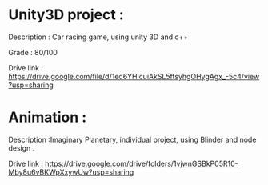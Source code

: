 # Unity3D project :

Description : Car racing game, using unity 3D and c++ 

Grade : 80/100

Drive link : https://drive.google.com/file/d/1ed6YHicuiAkSL5ftsyhgOHygAgx_-5c4/view?usp=sharing


# Animation : 

Description :Imaginary Planetary, individual project, using Blinder and node design .

Drive link : https://drive.google.com/drive/folders/1vjwnGSBkP05R10-Mby8u6vBKWpXxywUw?usp=sharing

